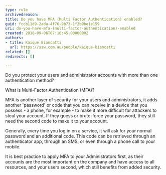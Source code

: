 ```yaml
---
type: rule
archivedreason: 
title: Do you have MFA (Multi Factor Authentication) enabled?
guid: fccb11d9-2ada-4f76-9b73-1f2b9be1e159
uri: do-you-have-mfa-(multi-factor-authentication)-enabled
created: 2018-09-06T07:16:45.0000000Z
authors:
- title: Kaique Biancatti
  url: https://ssw.com.au/people/kaique-biancatti
related: []
redirects: []

---
```


Do you protect your users and administrator accounts with more than one authentication method?

<!--endintro-->

What is Multi-Factor Authentication (MFA)?

MFA is another layer of security for your users and administrators, it adds another 'password' or code that you can receive in a device that you possess - a phone, for example - to make it more difficult for attackers to steal your account.
If they guess or brute-force your password, they still need the second code to make it to your account.

Generally, every time you log in on a service, it will ask for your normal password and an additional code. This code can be retrieved through an authenticator app, through an SMS, or even through a phone call to your mobile.

It is best practice to apply MFA to your Administrators first, as their accounts are the most important on the company and have access to all resources, and your users second, which still benefits from added security.

